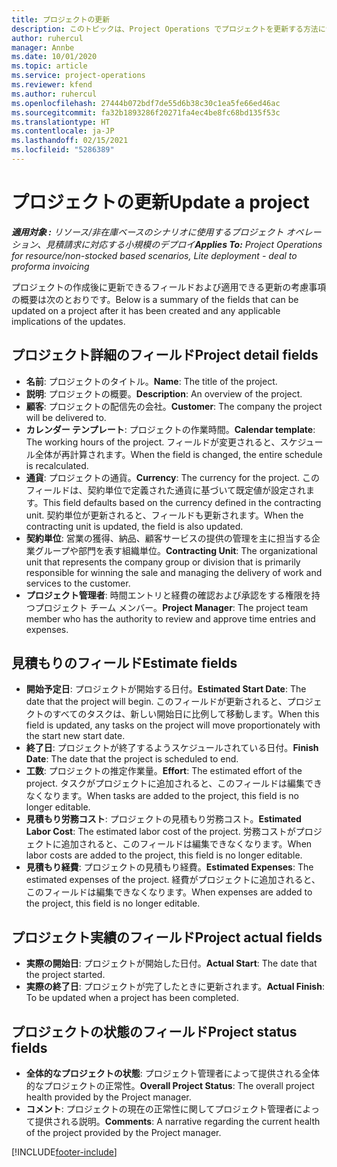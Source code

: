 ```yaml
---
title: プロジェクトの更新
description: このトピックは、Project Operations でプロジェクトを更新する方法について説明します。
author: ruhercul
manager: Annbe
ms.date: 10/01/2020
ms.topic: article
ms.service: project-operations
ms.reviewer: kfend
ms.author: ruhercul
ms.openlocfilehash: 27444b072bdf7de55d6b38c30c1ea5fe66ed46ac
ms.sourcegitcommit: fa32b1893286f20271fa4ec4be8fc68bd135f53c
ms.translationtype: HT
ms.contentlocale: ja-JP
ms.lasthandoff: 02/15/2021
ms.locfileid: "5286389"
---
```

# <a name="update-a-project"></a><span data-ttu-id="c703c-103">プロジェクトの更新</span><span class="sxs-lookup"><span data-stu-id="c703c-103">Update a project</span></span>

<span data-ttu-id="c703c-104">_**適用対象 :** リソース/非在庫ベースのシナリオに使用するプロジェクト オペレーション、見積請求に対応する小規模のデプロイ_</span><span class="sxs-lookup"><span data-stu-id="c703c-104">_**Applies To:** Project Operations for resource/non-stocked based scenarios, Lite deployment - deal to proforma invoicing_</span></span>

<span data-ttu-id="c703c-105">プロジェクトの作成後に更新できるフィールドおよび適用できる更新の考慮事項の概要は次のとおりです。</span><span class="sxs-lookup"><span data-stu-id="c703c-105">Below is a summary of the fields that can be updated on a project after it has been created and any applicable implications of the updates.</span></span>

## <a name="project-detail-fields"></a><span data-ttu-id="c703c-106">プロジェクト詳細のフィールド</span><span class="sxs-lookup"><span data-stu-id="c703c-106">Project detail fields</span></span>

- <span data-ttu-id="c703c-107">**名前**: プロジェクトのタイトル。</span><span class="sxs-lookup"><span data-stu-id="c703c-107">**Name**: The title of the project.</span></span>
- <span data-ttu-id="c703c-108">**説明**: プロジェクトの概要。</span><span class="sxs-lookup"><span data-stu-id="c703c-108">**Description**: An overview of the project.</span></span>
- <span data-ttu-id="c703c-109">**顧客**: プロジェクトの配信先の会社。</span><span class="sxs-lookup"><span data-stu-id="c703c-109">**Customer**: The company the project will be delivered to.</span></span>
- <span data-ttu-id="c703c-110">**カレンダー テンプレート**: プロジェクトの作業時間。</span><span class="sxs-lookup"><span data-stu-id="c703c-110">**Calendar template**: The working hours of the project.</span></span> <span data-ttu-id="c703c-111">フィールドが変更されると、スケジュール全体が再計算されます。</span><span class="sxs-lookup"><span data-stu-id="c703c-111">When the field is changed, the entire schedule is recalculated.</span></span>
- <span data-ttu-id="c703c-112">**通貨**: プロジェクトの通貨。</span><span class="sxs-lookup"><span data-stu-id="c703c-112">**Currency**: The currency for the project.</span></span> <span data-ttu-id="c703c-113">このフィールドは、契約単位で定義された通貨に基づいて既定値が設定されます。</span><span class="sxs-lookup"><span data-stu-id="c703c-113">This field defaults based on the currency defined in the contracting unit.</span></span> <span data-ttu-id="c703c-114">契約単位が更新されると、フィールドも更新されます。</span><span class="sxs-lookup"><span data-stu-id="c703c-114">When the contracting unit is updated, the field is also updated.</span></span>
- <span data-ttu-id="c703c-115">**契約単位**: 営業の獲得、納品、顧客サービスの提供の管理を主に担当する企業グループや部門を表す組織単位。</span><span class="sxs-lookup"><span data-stu-id="c703c-115">**Contracting Unit**: The organizational unit that represents the company group or division that is primarily responsible for winning the sale and managing the delivery of work and services to the customer.</span></span> 
- <span data-ttu-id="c703c-116">**プロジェクト管理者**: 時間エントリと経費の確認および承認をする権限を持つプロジェクト チーム メンバー。</span><span class="sxs-lookup"><span data-stu-id="c703c-116">**Project Manager**: The project team member who has the authority to review and approve time entries and expenses.</span></span>

## <a name="estimate-fields"></a><span data-ttu-id="c703c-117">見積もりのフィールド</span><span class="sxs-lookup"><span data-stu-id="c703c-117">Estimate fields</span></span>

- <span data-ttu-id="c703c-118">**開始予定日**: プロジェクトが開始する日付。</span><span class="sxs-lookup"><span data-stu-id="c703c-118">**Estimated Start Date**: The date that the project will begin.</span></span> <span data-ttu-id="c703c-119">このフィールドが更新されると、プロジェクトのすべてのタスクは、新しい開始日に比例して移動します。</span><span class="sxs-lookup"><span data-stu-id="c703c-119">When this field is updated, any tasks on the project will move proportionately with the start new start date.</span></span>
- <span data-ttu-id="c703c-120">**終了日**: プロジェクトが終了するようスケジュールされている日付。</span><span class="sxs-lookup"><span data-stu-id="c703c-120">**Finish Date**: The date that the project is scheduled to end.</span></span>
- <span data-ttu-id="c703c-121">**工数**: プロジェクトの推定作業量。</span><span class="sxs-lookup"><span data-stu-id="c703c-121">**Effort**: The estimated effort of the project.</span></span> <span data-ttu-id="c703c-122">タスクがプロジェクトに追加されると、このフィールドは編集できなくなります。</span><span class="sxs-lookup"><span data-stu-id="c703c-122">When tasks are added to the project, this field is no longer editable.</span></span>
- <span data-ttu-id="c703c-123">**見積もり労務コスト**: プロジェクトの見積もり労務コスト。</span><span class="sxs-lookup"><span data-stu-id="c703c-123">**Estimated Labor Cost**: The estimated labor cost of the project.</span></span> <span data-ttu-id="c703c-124">労務コストがプロジェクトに追加されると、このフィールドは編集できなくなります。</span><span class="sxs-lookup"><span data-stu-id="c703c-124">When labor costs are added to the project, this field is no longer editable.</span></span>
- <span data-ttu-id="c703c-125">**見積もり経費**: プロジェクトの見積もり経費。</span><span class="sxs-lookup"><span data-stu-id="c703c-125">**Estimated Expenses**: The estimated expenses of the project.</span></span> <span data-ttu-id="c703c-126">経費がプロジェクトに追加されると、このフィールドは編集できなくなります。</span><span class="sxs-lookup"><span data-stu-id="c703c-126">When expenses are added to the project, this field is no longer editable.</span></span>

## <a name="project-actual-fields"></a><span data-ttu-id="c703c-127">プロジェクト実績のフィールド</span><span class="sxs-lookup"><span data-stu-id="c703c-127">Project actual fields</span></span>
- <span data-ttu-id="c703c-128">**実際の開始日**: プロジェクトが開始した日付。</span><span class="sxs-lookup"><span data-stu-id="c703c-128">**Actual Start**: The date that the project started.</span></span>
- <span data-ttu-id="c703c-129">**実際の終了日**: プロジェクトが完了したときに更新されます。</span><span class="sxs-lookup"><span data-stu-id="c703c-129">**Actual Finish**: To be updated when a project has been completed.</span></span>

## <a name="project-status-fields"></a><span data-ttu-id="c703c-130">プロジェクトの状態のフィールド</span><span class="sxs-lookup"><span data-stu-id="c703c-130">Project status fields</span></span>

- <span data-ttu-id="c703c-131">**全体的なプロジェクトの状態**: プロジェクト管理者によって提供される全体的なプロジェクトの正常性。</span><span class="sxs-lookup"><span data-stu-id="c703c-131">**Overall Project Status**: The overall project health provided by the Project manager.</span></span>
- <span data-ttu-id="c703c-132">**コメント**: プロジェクトの現在の正常性に関してプロジェクト管理者によって提供される説明。</span><span class="sxs-lookup"><span data-stu-id="c703c-132">**Comments**: A narrative regarding the current health of the project provided by the Project manager.</span></span>



[!INCLUDE[footer-include](../includes/footer-banner.md)]